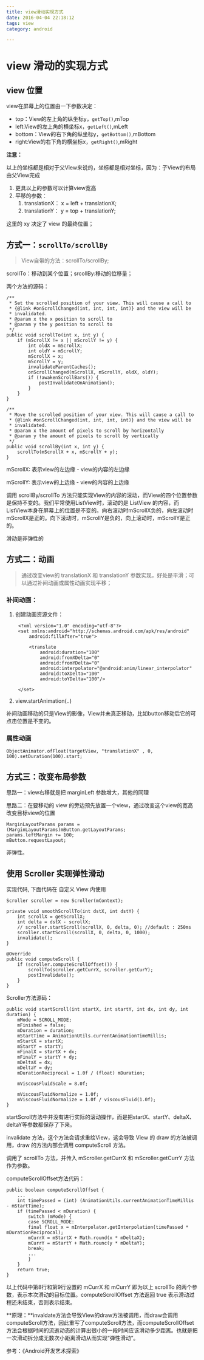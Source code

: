 ```yaml
---
title: view滑动实现方式 
date: 2016-04-04 22:18:12
tags: view
category: android

---
```


# view 滑动的实现方式

## view 位置

view在屏幕上的位置由一下参数决定：

- top：View的左上角的纵坐标y，`getTop()`,mTop
- left:View的左上角的横坐标x，`getLeft()`,mLeft
- bottom：View的右下角的纵坐标y，`getBottom()`,mBottom
- right:View的右下角的横坐标x，`getRight()`,mRight

<!--more-->

**注意：**

以上的坐标都是相对于父View来说的，坐标都是相对坐标，因为：子View的布局由父View完成

1. 更具以上的参数可以计算view宽高
2. 平移的参数：
	1. translationX： x = left + translationX;
	2. translationY： y = top + translationY;

这里的 xy 决定了 view 的最终位置；


## 方式一：`scrollTo/scrollBy`

>View自带的方法：scrollTo/scrollBy;

scrollTo：移动到某个位置；srcollBy:移动的位移量；

两个方法的源码：

    /**
     * Set the scrolled position of your view. This will cause a call to
     * {@link #onScrollChanged(int, int, int, int)} and the view will be
     * invalidated.
     * @param x the x position to scroll to
     * @param y the y position to scroll to
     */
    public void scrollTo(int x, int y) {
        if (mScrollX != x || mScrollY != y) {
            int oldX = mScrollX;
            int oldY = mScrollY;
            mScrollX = x;
            mScrollY = y;
            invalidateParentCaches();
            onScrollChanged(mScrollX, mScrollY, oldX, oldY);
            if (!awakenScrollBars()) {
                postInvalidateOnAnimation();
            }
        }
    }

    /**
     * Move the scrolled position of your view. This will cause a call to
     * {@link #onScrollChanged(int, int, int, int)} and the view will be
     * invalidated.
     * @param x the amount of pixels to scroll by horizontally
     * @param y the amount of pixels to scroll by vertically
     */
    public void scrollBy(int x, int y) {
        scrollTo(mScrollX + x, mScrollY + y);
    }

mScrollX: 表示view的左边缘 - view的内容的左边缘

mScrollY: 表示view的上边缘 - view的内容的上边缘

调用 scrollBy/scrollTo 方法只能实现View的内容的滚动，而View的四个位置参数是保持不变的。我们平常使用ListView时，滚动的是 ListView 的内容，而ListView本身在屏幕上的位置是不变的。向右滚动时mScrollX负的，向左滚动时mScrollX是正的。向下滚动时，mScrollY是负的，向上滚动时，mScrollY是正的。

滑动是非弹性的

## 方式二：动画

>通过改变view的 translationX 和 translationY 参数实现，好处是平滑；可以通过补间动画或属性动画实现平移；

### 补间动画：

1. 创建动画资源文件：

		<?xml version="1.0" encoding="utf-8"?>
		<set xmlns:android="http://schemas.android.com/apk/res/android"
		    android:fillAfter="true">
		
		    <translate
		        android:duration="100"
		        android:fromXDelta="0"
		        android:fromYDelta="0"
		        android:interpolator="@android:anim/linear_interpolator"
		        android:toXDelta="100"
		        android:toYDelta="100"/>
		
		</set>	
2. view.startAnimation(..)

补间动画移动的只是View的影像，View并未真正移动，比如button移动后它的可点击位置是不变的。

### 属性动画

	ObjectAnimator.ofFloat(targetView, "translationX" , 0, 100).setDuration(100).start;

## 方式三：改变布局参数

思路一：view右移就是把 marginLeft 参数增大，其他的同理

思路二：在要移动的 view 的旁边预先放置一个view，通过改变这个view的宽高改变目标view的位置

	MarginLayoutParams params = (MarginLayoutParams)mButton.getLayoutParams;
	params.leftMargin += 100;
	mButton.requestLayout;

非弹性。

## 使用 Scroller 实现弹性滑动

实现代码, 下面代码在 自定义 View 内使用

	Scroller scroller = new Scroller(mContext);
	
	private void smoothScrollTo(int dstX, int dstY) {
		int scrollX = getScrollX;
		int delta = dstX - scrollX;
        // scroller.startScroll(scrollX, 0, delta, 0); //default : 250ms
		scroller.startScroll(scrollX, 0, delta, 0, 1000);
		invalidate();
	}

	@Override
	public void computeScroll {
		if (scroller.computeScrollOffset()) {
			scrollTo(scroller.getCurrX, scroller.getCurY);
			postInvalidate();
		}
	}

Scroller方法源码：

	public void startScroll(int startX, int startY, int dx, int dy, int duration) {  
		mMode = SCROLL_MODE;  
		mFinished = false;  
		mDuration = duration;  
		mStartTime = AnimationUtils.currentAnimationTimeMillis;  
		mStartX = startX;  
		mStartY = startY;  
		mFinalX = startX + dx;  
		mFinalY = startY + dy;  
		mDeltaX = dx;  
		mDeltaY = dy;  
		mDurationReciprocal = 1.0f / (float) mDuration;  
	    
		mViscousFluidScale = 8.0f;  
	
		mViscousFluidNormalize = 1.0f;  
		mViscousFluidNormalize = 1.0f / viscousFluid(1.0f);  
	}  

startScroll方法中并没有进行实际的滚动操作，而是把startX、startY、deltaX、deltaY等参数都保存了下来。

invalidate 方法，这个方法会请求重绘View，这会导致 View 的 draw 的方法被调用，draw 的方法内部会调用 computeScroll 方法。

调用了 scrollTo 方法，并传入 mScroller.getCurrX 和 mScroller.getCurrY 方法作为参数。

computeScrollOffset方法代码：

	public boolean computeScrollOffset {
		...
		int timePassed = (int) (AnimationUtils.currentAnimationTimeMillis - mStartTime);
		if (timePassed < mDuration) {
			switch (mMode) {
 			case SCROLL_MODE:
 			final float x = mInterpolator.getInterpolation(timePassed * mDurationReciprocal);
 			mCurrX = mStartX + Math.round(x * mDeltaX);
			mCurrY = mStartY + Math.rounc(y * mDeltaY);
			break;
			...
			}
		}
		return true;
	}

以上代码中第8行和第9行设置的 mCurrX 和 mCurrY 即为以上 scrollTo 的两个参数，表示本次滑动的目标位置。computeScrollOffset 方法返回 true 表示滑动过程还未结束，否则表示结束。

**原理：**invaldate方法会导致View的draw方法被调用，而draw会调用computeScroll方法，因此重写了computeScroll方法，而computeScrollOffset方法会根据时间的流逝动态的计算出很小的一段时间应该滑动多少距离。也就是把一次滑动拆分成无数次小距离滑动从而实现“弹性滑动”。




参考：《Android开发艺术探索》